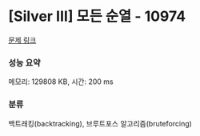 # [Silver III] 모든 순열 - 10974 

[문제 링크](https://www.acmicpc.net/problem/10974) 

### 성능 요약

메모리: 129808 KB, 시간: 200 ms

### 분류

백트래킹(backtracking), 브루트포스 알고리즘(bruteforcing)

